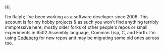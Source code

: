 Hi, 

I’m Ralph; I've been working as a software developer since 2006. This account is for my hobby projects & as such you won't find anything terribly immpressive here; mostly older forks of other people's repos or small experiments in 6502 Assembly language, Common Lisp, C, and Forth. I'm using [Codeberg](https://codeberg.org/puff-the-magic-dragon) for new repos and may be migrating some old ones across too. 

<!---
r-moeritz/r-moeritz is a ✨ special ✨ repository because its `README.md` (this file) appears on your GitHub profile.
You can click the Preview link to take a look at your changes.
--->
